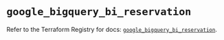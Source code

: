 # `google_bigquery_bi_reservation`

Refer to the Terraform Registry for docs: [`google_bigquery_bi_reservation`](https://registry.terraform.io/providers/hashicorp/google/6.34.1/docs/resources/bigquery_bi_reservation).

